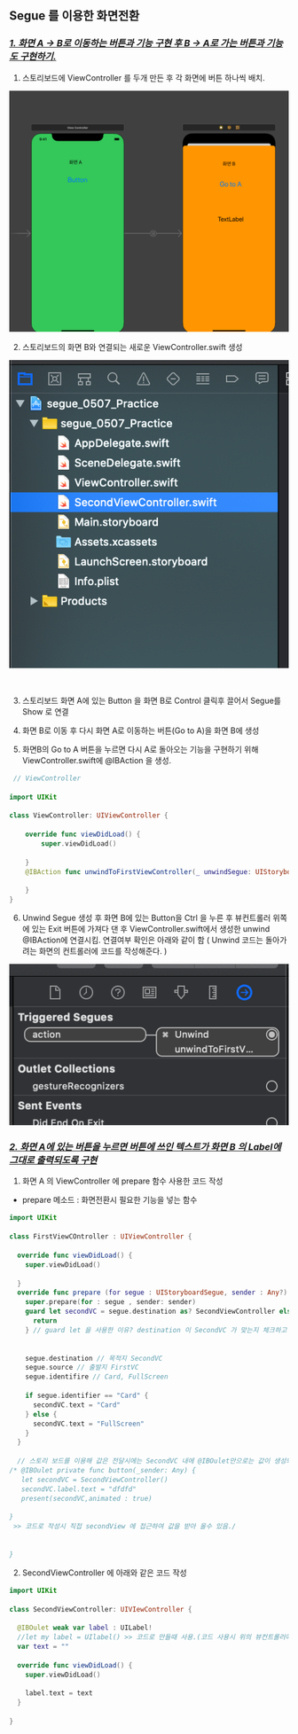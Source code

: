 ## Segue 를 이용한 화면전환                                        

###  *<u>1. 화면 A -> B로 이동하는 버튼과 기능 구현 후 B -> A로 가는 버튼과 기능도 구현하기.</u>* 



1)  스토리보드에 ViewController 를 두개 만든 후 각 화면에 버튼 하나씩 배치.

![Segue_화면전환기초_1](https://github.com/SROO0524/TIL/blob/master/Image/Segue_화면전환기초_1.png)

2) 스토리보드의 화면 B와 연결되는 새로운 ViewController.swift 생성

![Segue_화면전환기초_2](https://github.com/SROO0524/TIL/blob/master/Image/Segue_화면전환기초_2.png)

​		

3) 스토리보드 화면 A에 있는 Button 을 화면 B로 Control 클릭후 끌어서 Segue를 Show 로 연결

4)  화면 B로 이동 후 다시 화면 A로 이동하는 버튼(Go to A)을 화면 B에 생성

5) 화면B의 Go to A 버튼을 누르면 다시 A로 돌아오는 기능을 구현하기 위해 ViewController.swift에 @IBAction 을  생성.

```swift
 // ViewController

import UIKit

class ViewController: UIViewController {

    override func viewDidLoad() {
        super.viewDidLoad()
        
    }
    @IBAction func unwindToFirstViewController(_ unwindSegue: UIStoryboardSegue) {
    
    }   
}

```

6) Unwind Segue 생성 후 화면 B에 있는 Button을 Ctrl 을 누른 후 뷰컨트롤러 위쪽에 있는 Exit 버튼에 가져다 댄 후 ViewController.swift에서 생성한 unwind @IBAction에 연결시킴. 연결여부 확인은 아래와 같이 함 ( Unwind 코드는 돌아가려는 화면의 컨트롤러에 코드를 작성해준다. )

![Segue_화면전환기초_3](https://github.com/SROO0524/TIL/blob/master/Image/Segue_화면전환기초_3.png)



###  *<u>2. 화면 A에 있는 버튼을 누르면 버튼에 쓰인  텍스트가 화면 B 의  Label에 그대로 출력되도록 구현</u>* 



1) 화면 A 의 ViewController 에 prepare 함수 사용한 코드 작성

* prepare 메소드 : 화면전환시 필요한 기능을 넣는 함수

```swift
import UIKit

class FirstViewCOntroller : UIViewController {
  
  override func viewDidLoad() {
    super.viewDidLoad()
    
  }
  override func prepare (for segue : UIStoryboardSegue, sender : Any?) {
    super.prepare(for : segue , sender: sender)
    guard let secondVC = segue.destination as? SecondViewController else {
      return
    } // guard let 을 사용한 이유? destination 이 SecondVC 가 맞는지 체크하고 아래의 조건을 실행.(destination이 SecondVC 일수도 있고 아닐 수도 있으므로!)
    
    
    segue.destination // 목적지 SecondVC
    segue.source // 출발지 FirstVC
    segue.identifire // Card, FullScreen
    
    if segue.identifier == "Card" {
      secondVC.text = "Card"
    } else {
      secondVC.text = "FullScreen"
    }
  }
  
  // 스토리 보드를 이용해 값은 전달시에는 SecondVC 내에 @IBOulet만으로는 값이 생성되지 않기 때문에 하단에 별도의 프로퍼티(SecondVC : var text = "" )를 만들어서 접근.
/* @IBOulet private func button(_sender: Any) {
   let secondVC = SecondViewController()
   secondVC.label.text = "dfdfd"
   present(secondVC,animated : true)
  
}
 >> 코드로 작성시 직접 secondView 에 접근하여 값을 받아 올수 있음./
  
  
}

```



2) SecondViewController 에 아래와 같은 코드 작성 

```swift
import UIKit

class SecondViewController: UIVIewController {
  
  @IBOulet weak var label : UILabel!
  //let my label = UIlabel() >> 코드로 만들때 사용.(코드 사용시 위의 뷰컨트롤러에도 @IBAction으로 연결하여 써야함..!) 
  var text = ""
  
  override func viewDidLoad() {
    super.viewDidLoad()
    
    label.text = text
  }
  
}
```

